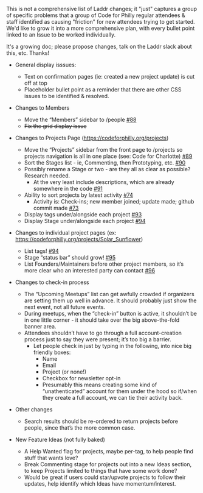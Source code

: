 

This is not a comprehensive list of Laddr changes; it "just" captures a group of specific problems that a group of Code for Philly regular attendees & staff identified as causing "friction" for new attendees trying to get started.
We'd like to grow it into a more comprehensive plan, with every bullet point linked to an Issue to be worked individually.

It's a growing doc; please propose changes, talk on the Laddr slack about this, etc. Thanks!


* General display isssues:
   * Text on confirmation pages (ie: created a new project update) is cut off at top
    * Placeholder bullet point as a reminder that there are other CSS issues to be identified & resolved.

* Changes to Members
    * Move the “Members” sidebar to /people [#88](https://github.com/CfABrigadePhiladelphia/laddr/issues/88)
    * ~~Fix the grid display issue~~
     
* Changes to Projects Page (https://codeforphilly.org/projects)
     * Move the “Projects” sidebar from the front page to /projects so projects navigation is all in one place (see: Code for Charlotte) [#89](https://github.com/CfABrigadePhiladelphia/laddr/issues/89)
     * Sort the Stages list - ie, Commenting, then Prototyping, etc. [#90](https://github.com/CfABrigadePhiladelphia/laddr/issues/90)
     * Possibly rename a Stage or two - are they all as clear as possible? Research needed.
          * At the very least include descriptions, which are already somewhere in the code [#91](https://github.com/CfABrigadePhiladelphia/laddr/issues/91) 
     * Ability to sort projects by latest activity [#74](https://github.com/CfABrigadePhiladelphia/laddr/issues/74)
        * Activity is: Check-ins; new member joined; update made; github commit made [#73](https://github.com/CfABrigadePhiladelphia/laddr/issues/73)
     * Display tags under/alongside each project [#93](https://github.com/CfABrigadePhiladelphia/laddr/issues/93)
     * Display Stage under/alongside each project  [#94](https://github.com/CfABrigadePhiladelphia/laddr/issues/94)

* Changes to individual project pages (ex: https://codeforphilly.org/projects/Solar_Sunflower)
     * List tags! [#94](https://github.com/CfABrigadePhiladelphia/laddr/issues/94)
     * Stage “status bar” should grow! [#95](https://github.com/CfABrigadePhiladelphia/laddr/issues/95)
     * List Founders/Maintainers before other project members, so it’s more clear who an interested party can contact [#96](https://github.com/CfABrigadePhiladelphia/laddr/issues/96)

* Changes to check-in process
     * The “Upcoming Meetups” list can get awfully crowded if organizers are setting them up well in advance. It should probably just show the next event, not all future events.
     * During meetups, when the “check-in” button is active, it shouldn’t be in one little corner - it should take over the big above-the-fold banner area.
     * Attendees shouldn’t have to go through a full account-creation process just to say they were present; it’s too big a barrier.
          * Let people check in just by typing in the following, into nice big friendly boxes:
               * Name
               * Email
               * Project (or none!)
               * Checkbox for newsletter opt-in
            * Presumably this means creating some kind of “unathenticated” account for them under the hood so if/when they create a full account, we can tie their activity back.

* Other changes
     * Search results should be re-ordered to return projects before people, since that’s the more common case.

* New Feature Ideas (not fully baked)
     * A Help Wanted flag for projects, maybe per-tag, to help people find stuff that wants love?
     * Break Commenting stage for projects out into a new Ideas section, to keep Projects limited to things that have some work done?
     * Would be great if users could star/upvote projects to follow their updates, help identify which Ideas have momentum/interest.
